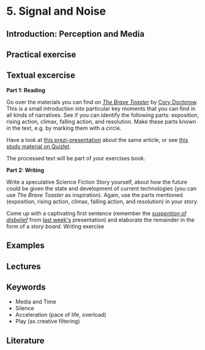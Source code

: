 # 5. Signal and Noise

## Introduction: Perception and Media

## Practical exercise

## Textual excercise
__Part 1: Reading__

Go over the materials you can find on [*The Brave Toaster*](https://ourenglishclass.net/wp-content/uploads/sites/6/2024/09/bravetoaster.pdf) by [Cory Doctorow](https://en.wikipedia.org/wiki/Cory_Doctorow). This is a small introduction into particular key moments that you can find in all kinds of narratives. See if you can identify the following parts: exposition, rising action, climax, falling action, and resolution. Make these parts known in the text, e.g. by marking them with a circle.

Have a look at [this prezi-presentation](https://prezi.com/p/zwqi9vkher0m/the-brave-little-toaster-stages-of-plot/) about the same article, or see [this study material on Quizlet](https://quizlet.com/study-guides/summary-of-the-brave-little-toaster-81f8acba-0e69-48fe-b378-09d66569177c).

The processed text will be part of your exercises book. 

__Part 2: Writing__

Write a speculative Science Fiction Story yourself, about how the future could be given the state and development of current technologies (you can use *The Brave Toaster* as inspiration). Again, use the parts mentioned  (exposition, rising action, climax, falling action, and resolution) in your story.

Come up with a captivating first sentence (remember the [*suspention of disbelief*](https://en.wikipedia.org/wiki/Suspension_of_disbelief) from [last week's](files/3.fact-fiction.pdf) presentation) and elaborate the remainder in the form of a *story board*. Writing exercise

## Examples

## Lectures

## Keywords
- Media and Time
- Silence
- Acceleration (pace of life, overload)
- Play (as creative filtering)

## Literature